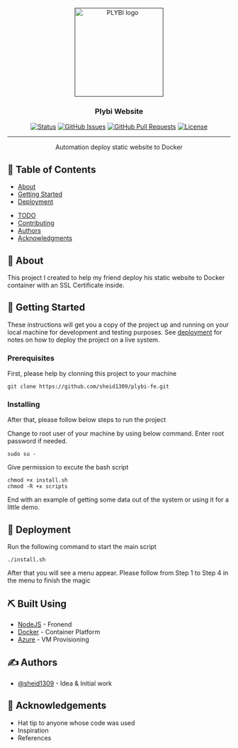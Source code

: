 <p align="center">
  <a href="" rel="noopener">
 <img width=200px height=200px src="https://i.imgur.com/VBInytZ.jpg" alt="PLYBI logo"></a>
</p>

<h3 align="center">Plybi Website</h3>

<div align="center">

  [![Status](https://img.shields.io/badge/status-active-success.svg)]() 
  [![GitHub Issues](https://img.shields.io/github/issues/kylelobo/The-Documentation-Compendium.svg)](https://github.com/sheid1309/plybi-fe/issues)
  [![GitHub Pull Requests](https://img.shields.io/github/issues-pr/kylelobo/The-Documentation-Compendium.svg)](https://github.com/sheid1309/plybi-fe/pulls)
  [![License](https://img.shields.io/badge/license-MIT-blue.svg)](/LICENSE)

</div>

---

<p align="center"> Automation deploy static website to Docker
    <br> 
</p>

## 📝 Table of Contents
- [About](#about)
- [Getting Started](#getting_started)
- [Deployment](#deployment)
<!-- - [Usage](#usage)
- [Built Using](#built_using) -->
- [TODO](../TODO.md)
- [Contributing](../CONTRIBUTING.md)
- [Authors](#authors)
- [Acknowledgments](#acknowledgement)

## 🧐 About <a name = "about"></a>
This project I created to help my friend deploy his static website to Docker container with an SSL Certificate inside. 

## 🏁 Getting Started <a name = "getting_started"></a>
These instructions will get you a copy of the project up and running on your local machine for development and testing purposes. See [deployment](#deployment) for notes on how to deploy the project on a live system.

### Prerequisites
First, please help by clonning this project to your machine

```
git clone https://github.com/sheid1309/plybi-fe.git
```

### Installing
After that, please follow below steps to run the project

Change to root user of your machine by using below command. Enter root password if needed.

```
sudo su -
```

Give permission to excute the bash script

```
chmod +x install.sh
chmod -R +x scripts
```

End with an example of getting some data out of the system or using it for a little demo.

<!-- ## 🔧 Running the tests <a name = "tests"></a>
Explain how to run the automated tests for this system.

### Break down into end to end tests
Explain what these tests test and why

```
Give an example
```

### And coding style tests
Explain what these tests test and why

```
Give an example
``` -->

<!-- ## 🎈 Usage <a name="usage"></a>
Add notes about how to use the system. -->

## 🚀 Deployment <a name = "deployment"></a>
Run the following command to start the main script

```
./install.sh
```

After that you will see a menu appear. Please follow from Step 1 to Step 4 in the menu to finish the magic
## ⛏️ Built Using <a name = "built_using"></a>
- [NodeJS](https://nodejs.org/en/) - Fronend
- [Docker](https://www.docker.com/) - Container Platform
- [Azure](https://azure.microsoft.com/en-us/) - VM Provisioning

## ✍️ Authors <a name = "authors"></a>
- [@sheid1309](https://github.com/sheid1309) - Idea & Initial work

## 🎉 Acknowledgements <a name = "acknowledgement"></a>
- Hat tip to anyone whose code was used
- Inspiration
- References